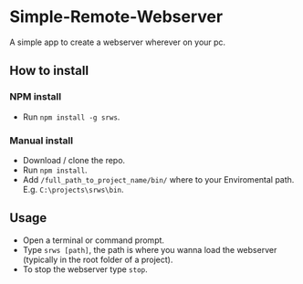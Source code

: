 # Simple-Remote-Webserver
A simple app to create a webserver wherever on your pc.

## How to install
### NPM install
* Run `npm install -g srws`.

### Manual install
* Download / clone the repo.
* Run `npm install`.
* Add `/full_path_to_project_name/bin/` where to your Enviromental path. E.g. `C:\projects\srws\bin`.

## Usage
* Open a terminal or command prompt.
* Type `srws [path]`, the path is where you wanna load the webserver (typically in the root folder of a project).
* To stop the webserver type `stop`.
